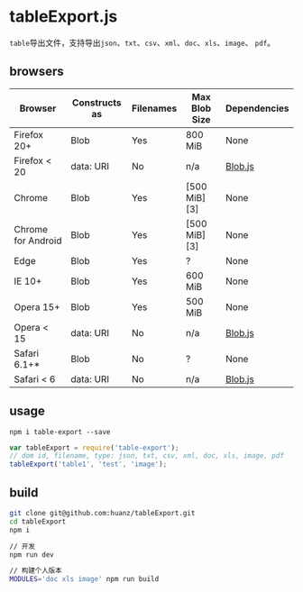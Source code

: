 # tableExport.js

`table`导出文件，支持导出`json`、`txt`、`csv`、`xml`、`doc`、`xls`、`image`、 `pdf`。

## browsers

| Browser        | Constructs as | Filenames    | Max Blob Size | Dependencies |
| -------------- | ------------- | ------------ | ------------- | ------------ |
| Firefox 20+    | Blob          | Yes          | 800 MiB       | None         |
| Firefox < 20   | data: URI     | No           | n/a           | [Blob.js](https://github.com/eligrey/Blob.js) |
| Chrome         | Blob          | Yes          | [500 MiB][3]  | None         |
| Chrome for Android | Blob      | Yes          | [500 MiB][3]  | None         |
| Edge           | Blob          | Yes          | ?             | None         |
| IE 10+         | Blob          | Yes          | 600 MiB       | None         |
| Opera 15+      | Blob          | Yes          | 500 MiB       | None         |
| Opera < 15     | data: URI     | No           | n/a           | [Blob.js](https://github.com/eligrey/Blob.js) |
| Safari 6.1+*   | Blob          | No           | ?             | None         |
| Safari < 6     | data: URI     | No           | n/a           | [Blob.js](https://github.com/eligrey/Blob.js) |

## usage

```shell
npm i table-export --save
```

```javascript
var tableExport = require('table-export');
// dom id, filename, type: json, txt, csv, xml, doc, xls, image, pdf
tableExport('table1', 'test', 'image');
```

## build

```bash
git clone git@github.com:huanz/tableExport.git
cd tableExport
npm i

// 开发
npm run dev

// 构建个人版本
MODULES='doc xls image' npm run build
```

